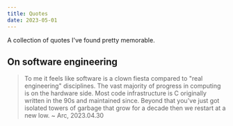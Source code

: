 ```yaml
---
title: Quotes
date: 2023-05-01
---
```


A collection of quotes I've found pretty memorable.

## On software engineering

> To me it feels like software is a clown fiesta compared to "real engineering" disciplines. The vast majority of progress in computing is on the hardware side. Most code infrastructure is C originally written in the 90s and maintained since. Beyond that you've just got isolated towers of garbage that grow for a decade then we restart at a new low. ~ Arc, 2023.04.30

